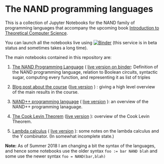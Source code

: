 # The NAND programming languages

This is a collection of Jupyter Notebooks for the NAND family of programming languages that accompany the upcoming book [Introduction to Theoretical Computer Science](http://introtcs.org).

You can launch all the notebooks live using [![Binder](https://mybinder.org/badge.svg)](https://mybinder.org/v2/gh/boazbk/nandnotebooks/master) (this service is in beta status and sometimes takes a long time).

The main notebooks contained in this repository are:

1. [The NAND Programming Language](https://github.com/boazbk/nandnotebooks/blob/master/NAND%20programming%20language.ipynb)  (   [live version on binder](https://mybinder.org/v2/gh/boazbk/nandnotebooks/master?filepath=NAND%20programming%20language.ipynb): Definition of the NAND programming language, relation to Boolean circuits, syntactic sugar, computing every function, and representing it as list of triples

2. [Blog post about the course](https://github.com/boazbk/nandnotebooks/blob/master/blog.ipynb) ([live version](https://mybinder.org/v2/gh/boazbk/nandnotebooks/master?filepath=blog.ipynb) ) : giving a high level overview of the main results in the course.

3. [NAND++ programming language](https://github.com/boazbk/nandnotebooks/blob/master/NANDpp_overview.ipynb) ( [live version](https://mybinder.org/v2/gh/boazbk/nandnotebooks/master?filepath=NANDpp_overview.ipynb) ): an overview of the NAND++ programming lanaguage.





4. [The Cook Levin Theorem](https://github.com/boazbk/nandnotebooks/blob/master/Cook_Levin.ipynb) ([live version](https://mybinder.org/v2/gh/boazbk/nandnotebooks/master?filepath=Cook_Levin.ipynb)  ): overview of the Cook Levin Theorem.

5. [Lambda calculus](https://github.com/boazbk/nandnotebooks/blob/master/lambda.ipynb)   ( [live version](https://mybinder.org/v2/gh/boazbk/nandnotebooks/master?filepath=lambda.ipynb) ): some notes on the lambda calculus and the Y combinator. (In somewhat incomplete state.)

__Note:__ As of Summer 2018 I am changing a bit the syntax of the languages, and hence some notebooks use the older syntax `foo := bar NAND blah` and some use the newer syntax `foo = NAND(bar,blah)`
